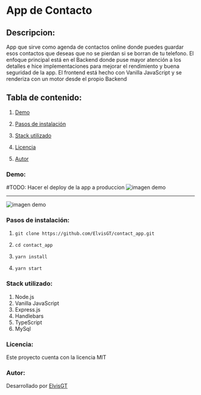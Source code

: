 # App de Contacto

## Descripcion:
App que sirve como agenda de contactos online donde puedes guardar esos contactos que deseas que no se pierdan si se borran de tu telefono. El enfoque principal está en el Backend donde puse mayor atención a los detalles e hice implementaciones para mejorar el rendimiento y buena seguridad de la app. El frontend está hecho con Vanilla JavaScript y se renderiza con un motor desde el propio Backend

<h2>Tabla de contenido:</h2>

1. <a href="#Demo">Demo</a>

2. <a href="#Steps">Pasos de instalación</a>

3. <a href="#Stack">Stack utilizado</a>

4. <a href="#Lic">Licencia</a>

6. <a href="#Author">Autor</a>

<h3 id="Demo">Demo:</h3>
<a >#TODO: Hacer el deploy de la app a produccion</a>
<img src="https://i.ibb.co/P9SCkSy/1.png" alt="imagen demo">
<hr>
<img src="https://i.ibb.co/V9RtRNr/2.png" alt="imagen demo">

<h3 id="Steps">Pasos de instalación:</h3>

1. `git clone https://github.com/ElvisGT/contact_app.git`

2. `cd contact_app`

3. `yarn install`

4. `yarn start`

<h3 id="Stack">Stack utilizado:</h3>

1. Node.js
2. Vanilla JavaScript
4. Express.js
5. Handlebars
6. TypeScript
7. MySql

<h3 id="Lic">Licencia:</h3>
Este proyecto cuenta con la licencia MIT

<h3 id="Author">Autor:</h3>
Desarrollado por <a href="https://github.com/ElvisGT">ElvisGT</a>
